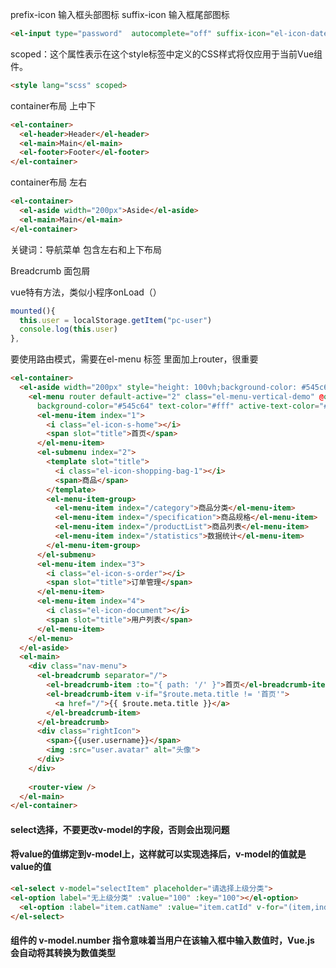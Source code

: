 prefix-icon	输入框头部图标
suffix-icon	输入框尾部图标
```html
<el-input type="password"  autocomplete="off" suffix-icon="el-icon-date"></el-input>
```
scoped：这个属性表示在这个style标签中定义的CSS样式将仅应用于当前Vue组件。
```html
<style lang="scss" scoped>
```

container布局 上中下
```html
<el-container>
  <el-header>Header</el-header>
  <el-main>Main</el-main>
  <el-footer>Footer</el-footer>
</el-container>
```

container布局 左右
```html
<el-container>
  <el-aside width="200px">Aside</el-aside>
  <el-main>Main</el-main>
</el-container>
```

关键词：导航菜单
包含左右和上下布局

Breadcrumb 面包屑


vue特有方法，类似小程序onLoad（）

```javascript
mounted(){
  this.user = localStorage.getItem("pc-user")
  console.log(this.user)
},		
```

要使用路由模式，需要在el-menu 标签 里面加上router，很重要
```html
<el-container>
  <el-aside width="200px" style="height: 100vh;background-color: #545c64;">
    <el-menu router default-active="2" class="el-menu-vertical-demo" @open="handleOpen" @close="handleClose"
      background-color="#545c64" text-color="#fff" active-text-color="#ffd04b">
      <el-menu-item index="1">
        <i class="el-icon-s-home"></i>
        <span slot="title">首页</span>
      </el-menu-item>
      <el-submenu index="2">
        <template slot="title">
          <i class="el-icon-shopping-bag-1"></i>
          <span>商品</span>
        </template>
        <el-menu-item-group>
          <el-menu-item index="/category">商品分类</el-menu-item>
          <el-menu-item index="/specification">商品规格</el-menu-item>
          <el-menu-item index="/productList">商品列表</el-menu-item>
          <el-menu-item index="/statistics">数据统计</el-menu-item>
        </el-menu-item-group>
      </el-submenu>
      <el-menu-item index="3">
        <i class="el-icon-s-order"></i>
        <span slot="title">订单管理</span>
      </el-menu-item>
      <el-menu-item index="4">
        <i class="el-icon-document"></i>
        <span slot="title">用户列表</span>
      </el-menu-item>
    </el-menu>
  </el-aside>
  <el-main>
    <div class="nav-menu">
      <el-breadcrumb separator="/">
        <el-breadcrumb-item :to="{ path: '/' }">首页</el-breadcrumb-item>
        <el-breadcrumb-item v-if="$route.meta.title != '首页'">
          <a href="/">{{ $route.meta.title }}</a>
        </el-breadcrumb-item>
      </el-breadcrumb>
      <div class="rightIcon">
        <span>{{user.username}}</span>
        <img :src="user.avatar" alt="头像">
      </div>
    </div>
    
    <router-view />
  </el-main>
</el-container>
```


#### select选择，不要更改v-model的字段，否则会出现问题
#### 将value的值绑定到v-model上，这样就可以实现选择后，v-model的值就是value的值
```html
<el-select v-model="selectItem" placeholder="请选择上级分类">
<el-option label="无上级分类" :value="100" :key="100"></el-option>
  <el-option :label="item.catName" :value="item.catId" v-for="(item,index) in selectData" :key="item.catId"></el-option>
</el-select>
```

#### <el-input> 组件的 v-model.number 指令意味着当用户在该输入框中输入数值时，Vue.js 会自动将其转换为数值类型
<el-input v-model.number="ruleForm.age"></el-input>